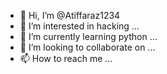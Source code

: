 - 👋 Hi, I’m @Atiffaraz1234
- 👀 I’m interested in hacking ...
- 🌱 I’m currently learning python ...
- 💞️ I’m looking to collaborate on ...
- 📫 How to reach me ... 

<!---
Atiffaraz1234/Atiffaraz1234 is a ✨ special ✨ repository because its `README.md` (this file) appears on your GitHub profile.
You can click the Preview link to take a look at your changes.
--->
